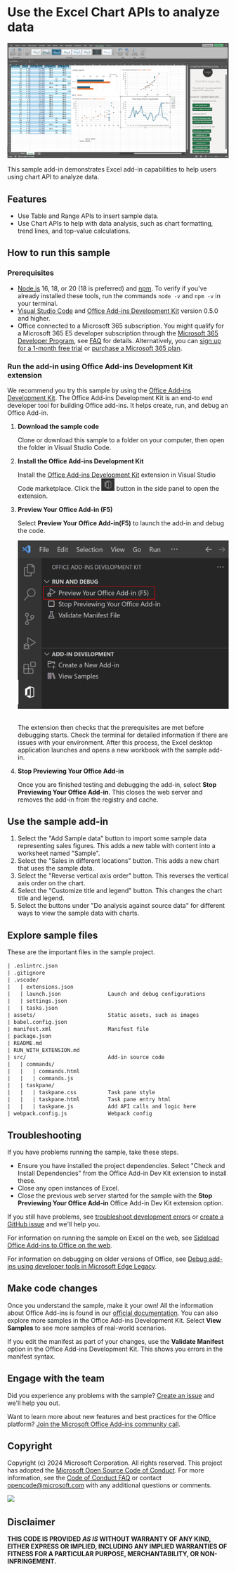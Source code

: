 # Use the Excel Chart APIs to analyze data

![A workbook with tables and charts generated by the add-in.](./assets/thumbnail.png)

This sample add-in demonstrates Excel add-in capabilities to help users using chart API to analyze data.

## Features

- Use Table and Range APIs to insert sample data.
- Use Chart APIs to help with data analysis, such as chart formatting, trend lines, and top-value calculations.

## How to run this sample

### Prerequisites

- [Node.js](https://nodejs.org) 16, 18, or 20 (18 is preferred) and [npm](https://www.npmjs.com/get-npm). To verify if you've already installed these tools, run the commands `node -v` and `npm -v` in your terminal.
- [Visual Studio Code](https://visualstudio.microsoft.com/downloads/) and [Office Add-ins Development Kit](https://marketplace.visualstudio.com/items?itemName=msoffice.microsoft-office-add-in-debugger) version 0.5.0 and higher.
- Office connected to a Microsoft 365 subscription. You might qualify for a Microsoft 365 E5 developer subscription through the [Microsoft 365 Developer Program](https://developer.microsoft.com/microsoft-365/dev-program), see [FAQ](https://learn.microsoft.com/office/developer-program/microsoft-365-developer-program-faq#who-qualifies-for-a-microsoft-365-e5-developer-subscription-) for details. Alternatively, you can [sign up for a 1-month free trial](https://www.microsoft.com/microsoft-365/try?rtc=1) or [purchase a Microsoft 365 plan](https://www.microsoft.com/microsoft-365/buy/compare-all-microsoft-365-products).

### Run the add-in using Office Add-ins Development Kit extension

We recommend you try this sample by using the [Office Add-ins Development Kit](https://marketplace.visualstudio.com/items?itemName=msoffice.microsoft-office-add-in-debugger). The Office Add-ins Development Kit is an end-to end developer tool for building Office add-ins. It helps create, run, and debug an Office Add-in.

1. **Download the sample code**

    Clone or download this sample to a folder on your computer, then open the folder in Visual Studio Code.

1. **Install the Office Add-ins Development Kit**

    Install the [Office Add-ins Development Kit](https://marketplace.visualstudio.com/items?itemName=msoffice.microsoft-office-add-in-debugger) extension in Visual Studio Code marketplace. Click the <img src="./assets/Icon_Office_Add-ins_Development_Kit.png" width="30" alt="Office Add-in Dev Kit"/> button in the side panel to open the extension.

1. **Preview Your Office Add-in (F5)**

    Select **Preview Your Office Add-in(F5)** to launch the add-in and debug the code.

    <img src="./assets/devkit_preview.png" width="500"/>

    <br>The extension then checks that the prerequisites are met before debugging starts. Check the terminal for detailed information if there are issues with your environment. After this process, the Excel desktop application launches and opens a new workbook with the sample add-in.

1. **Stop Previewing Your Office Add-in**

    Once you are finished testing and debugging the add-in, select **Stop Previewing Your Office Add-in**. This closes the web server and removes the add-in from the registry and cache.

## Use the sample add-in

1. Select the "Add Sample data" button to import some sample data representing sales figures. This adds a new table with content into a worksheet named "Sample".
1. Select the "Sales in different locations" button. This adds a new chart that uses the sample data.
1. Select the "Reverse vertical axis order" button. This reverses the vertical axis order on the chart.
1. Select the "Customize title and legend" button. This changes the chart title and legend.
1. Select the buttons under "Do analysis against source data" for different ways to view the sample data with charts.

## Explore sample files

These are the important files in the sample project.

```
| .eslintrc.json
| .gitignore
| .vscode/
|   | extensions.json
|   | launch.json               Launch and debug configurations
|   | settings.json             
|   | tasks.json                
| assets/                       Static assets, such as images
| babel.config.json
| manifest.xml                  Manifest file
| package.json                  
| README.md                     
| RUN_WITH_EXTENSION.md         
| src/                          Add-in source code
|   | commands/
|   |   | commands.html        
|   |   | commands.js
|   | taskpane/
|   |   | taskpane.css          Task pane style
|   |   | taskpane.html         Task pane entry html
|   |   | taskpane.js           Add API calls and logic here
| webpack.config.js             Webpack config
```

## Troubleshooting

If you have problems running the sample, take these steps.

- Ensure you have installed the project dependencies. Select "Check and Install Dependencies" from the Office Add-in Dev Kit extension to install these.
- Close any open instances of Excel.
- Close the previous web server started for the sample with the **Stop Previewing Your Office Add-in** Office Add-in Dev Kit extension option.

If you still have problems, see [troubleshoot development errors](https://learn.microsoft.com//office/dev/add-ins/testing/troubleshoot-development-errors) or [create a GitHub issue](https://aka.ms/officedevkitnewissue) and we'll help you.  

For information on running the sample on Excel on the web, see [Sideload Office Add-ins to Office on the web](https://learn.microsoft.com/office/dev/add-ins/testing/sideload-office-add-ins-for-testing).

For information on debugging on older versions of Office, see [Debug add-ins using developer tools in Microsoft Edge Legacy](https://learn.microsoft.com/office/dev/add-ins/testing/debug-add-ins-using-devtools-edge-legacy).

## Make code changes

Once you understand the sample, make it your own! All the information about Office Add-ins is found in our [official documentation](https://learn.microsoft.com/office/dev/add-ins/overview/office-add-ins). You can also explore more samples in the Office Add-ins Development Kit. Select **View Samples** to see more samples of real-world scenarios.

If you edit the manifest as part of your changes, use the **Validate Manifest** option in the Office Add-ins Development Kit. This shows you errors in the manifest syntax.

## Engage with the team

Did you experience any problems with the sample? [Create an issue]( https://github.com/OfficeDev/Office-Samples/issues/new) and we'll help you out.

Want to learn more about new features and best practices for the Office platform? [Join the Microsoft Office Add-ins community call](https://learn.microsoft.com/office/dev/add-ins/overview/office-add-ins-community-call).

## Copyright

Copyright (c) 2024 Microsoft Corporation. All rights reserved.
This project has adopted the [Microsoft Open Source Code of Conduct](https://opensource.microsoft.com/codeofconduct/). For more information, see the [Code of Conduct FAQ](https://opensource.microsoft.com/codeofconduct/faq/) or contact [opencode@microsoft.com](mailto:opencode@microsoft.com) with any additional questions or comments.

<img src="https://pnptelemetry.azurewebsites.net/pnp-officeaddins/samples/excel-add-in-chart-analysis">

## Disclaimer

**THIS CODE IS PROVIDED *AS IS* WITHOUT WARRANTY OF ANY KIND, EITHER EXPRESS OR IMPLIED, INCLUDING ANY IMPLIED WARRANTIES OF FITNESS FOR A PARTICULAR PURPOSE, MERCHANTABILITY, OR NON-INFRINGEMENT.**

